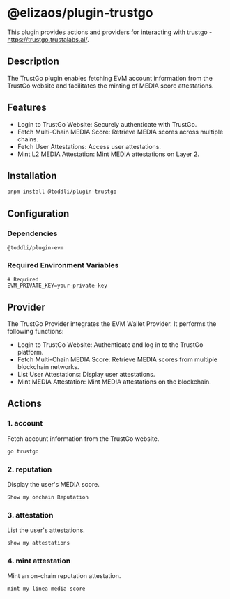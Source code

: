 # @elizaos/plugin-trustgo

This plugin provides actions and providers for interacting with trustgo - https://trustgo.trustalabs.ai/.

## Description

The TrustGo plugin enables fetching EVM account information from the TrustGo website and facilitates the minting of MEDIA score attestations.

## Features

- Login to TrustGo Website: Securely authenticate with TrustGo.
- Fetch Multi-Chain MEDIA Score: Retrieve MEDIA scores across multiple chains.
- Fetch User Attestations: Access user attestations.
- Mint L2 MEDIA Attestation: Mint MEDIA attestations on Layer 2.

## Installation

```bash
pnpm install @toddli/plugin-trustgo
```

## Configuration

### Dependencies

```
@toddli/plugin-evm
```

### Required Environment Variables

```env
# Required
EVM_PRIVATE_KEY=your-private-key

```

## Provider

The TrustGo Provider integrates the EVM Wallet Provider. It performs the following functions:

- Login to TrustGo Website: Authenticate and log in to the TrustGo platform.
- Fetch Multi-Chain MEDIA Score: Retrieve MEDIA scores from multiple blockchain networks.
- List User Attestations: Display user attestations.
- Mint MEDIA Attestation: Mint MEDIA attestations on the blockchain.


## Actions

### 1. account

Fetch account information from the TrustGo website.

```typescript
go trustgo
```

### 2. reputation

Display the user's MEDIA score.

```typescript
Show my onchain Reputation
```

### 3. attestation

List the user's attestations.

```typescript
show my attestations
```

### 4. mint attestation

Mint an on-chain reputation attestation.


```typescript
mint my linea media score
```